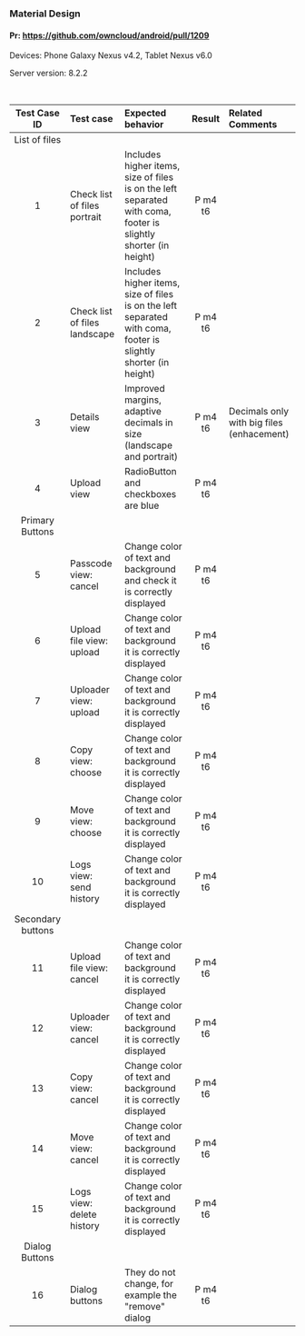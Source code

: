 ### Material Design

#### Pr: https://github.com/owncloud/android/pull/1209

Devices: Phone Galaxy Nexus v4.2, Tablet Nexus v6.0

Server version: 8.2.2

<br>

Test Case ID | Test case   | Expected behavior | Result | Related Comments
|:----:|:------------- |:-------------|:-------------:|:----------
List of files|
1| Check list of files portrait | Includes higher items, size of files is on the left separated with coma, footer is slightly shorter (in height) | P m4 t6 | 
2| Check list of files landscape | Includes higher items, size of files is on the left separated with coma, footer is slightly shorter (in height) | P m4 t6 | 
3| Details view | Improved margins, adaptive decimals in size  (landscape and portrait) | P m4 t6| Decimals only with big files (enhacement)
4| Upload view | RadioButton and checkboxes are blue | P m4 t6
Primary Buttons| 
5| Passcode view: cancel | Change color of text and background and check it is correctly displayed | P m4 t6
6| Upload file view: upload| Change color of text and background it is correctly displayed | P m4 t6
7| Uploader view: upload| Change color of text and background it is correctly displayed | P m4 t6
8| Copy view: choose| Change color of text and background it is correctly displayed| P m4 t6
9| Move view: choose| Change color of text and background it is correctly displayed| P m4 t6
10| Logs view: send history| Change color of text and background it is correctly displayed| P m4 t6
Secondary buttons|
11| Upload file view: cancel| Change color of text and background it is correctly displayed| P m4 t6
12| Uploader view: cancel| Change color of text and background it is correctly displayed| P m4 t6
13| Copy view: cancel| Change color of text and background it is correctly displayed| P m4 t6
14| Move view: cancel| Change color of text and background it is correctly displayed| P m4 t6
15| Logs view: delete history| Change color of text and background it is correctly displayed| P m4 t6
Dialog Buttons |
16| Dialog buttons| They do not change, for example the "remove" dialog | P m4 t6


